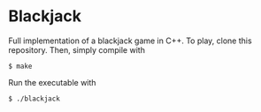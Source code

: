# Blackjack
Full implementation of a blackjack game in C++. To play, clone this repository. 
Then, simply compile with 
```
$ make
```
Run the executable with 
```
$ ./blackjack
```
